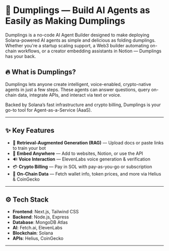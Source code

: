 # 🥟 Dumplings — Build AI Agents as Easily as Making Dumplings

Dumplings is a no-code AI Agent Builder designed to make deploying Solana-powered AI agents as simple and delicious as folding dumplings. Whether you're a startup scaling support, a Web3 builder automating on-chain workflows, or a creator embedding assistants in Notion — Dumplings has your back.

## 🔥 What is Dumplings?

Dumplings lets anyone create intelligent, voice-enabled, crypto-native agents in just a few steps. These agents can answer questions, query on-chain data, integrate APIs, and interact via text or voice.

Backed by Solana’s fast infrastructure and crypto billing, Dumplings is your go-to tool for Agent-as-a-Service (AaaS).

---

## ✨ Key Features

- 🧠 **Retrieval-Augmented Generation (RAG)** — Upload docs or paste links to train your bot
- 🧩 **Embed Anywhere** — Add to websites, Notion, or use the API
- 🔊 **Voice Interaction** — ElevenLabs voice generation & verification
- 💳 **Crypto Billing** — Pay in SOL with pay-as-you-go or subscription
- 📡 **On-Chain Data** — Fetch wallet info, token prices, and more via Helius & CoinGecko

---

## ⚙️ Tech Stack

- **Frontend**: Next.js, Tailwind CSS
- **Backend**: Node.js, Express
- **Database**: MongoDB Atlas
- **AI**: Fetch.ai, ElevenLabs
- **Blockchain**: Solana
- **APIs**: Helius, CoinGecko

---